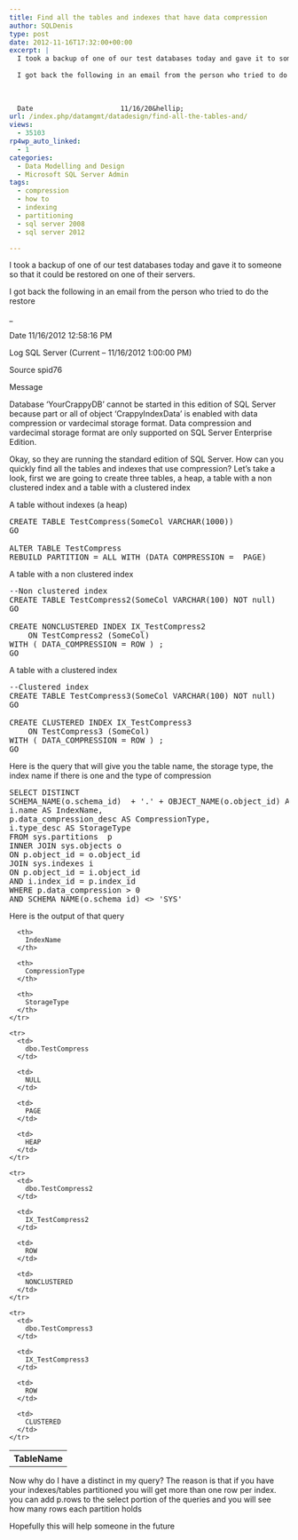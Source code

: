 ```yaml
---
title: Find all the tables and indexes that have data compression
author: SQLDenis
type: post
date: 2012-11-16T17:32:00+00:00
excerpt: |
  I took a backup of one of our test databases today and gave it to someone so that it could be restored on one of their servers.
  
  I got back the following in an email from the person who tried to do the restore
  
  
  
  Date                      11/16/20&hellip;
url: /index.php/datamgmt/datadesign/find-all-the-tables-and/
views:
  - 35103
rp4wp_auto_linked:
  - 1
categories:
  - Data Modelling and Design
  - Microsoft SQL Server Admin
tags:
  - compression
  - how to
  - indexing
  - partitioning
  - sql server 2008
  - sql server 2012

---
```

I took a backup of one of our test databases today and gave it to someone so that it could be restored on one of their servers.

I got back the following in an email from the person who tried to do the restore

_</p> 

Date 11/16/2012 12:58:16 PM
  
Log SQL Server (Current &#8211; 11/16/2012 1:00:00 PM)

Source spid76

Message
  
Database &#8216;YourCrappyDB&#8217; cannot be started in this edition of SQL Server because part or all of object &#8216;CrappyIndexData&#8217; is enabled with data compression or vardecimal storage format. Data compression and vardecimal storage format are only supported on SQL Server Enterprise Edition.</em>

Okay, so they are running the standard edition of SQL Server. How can you quickly find all the tables and indexes that use compression? Let&#8217;s take a look, first we are going to create three tables, a heap, a table with a non clustered index and a table with a clustered index

A table without indexes (a heap)

<pre>CREATE TABLE TestCompress(SomeCol VARCHAR(1000))
GO

ALTER TABLE TestCompress
REBUILD PARTITION = ALL WITH (DATA_COMPRESSION =  PAGE)</pre>

A table with a non clustered index

<pre>--Non clustered index
CREATE TABLE TestCompress2(SomeCol VARCHAR(100) NOT null)
GO

CREATE NONCLUSTERED INDEX IX_TestCompress2 
    ON TestCompress2 (SomeCol)
WITH ( DATA_COMPRESSION = ROW ) ; 
GO</pre>

A table with a clustered index

<pre>--Clustered index
CREATE TABLE TestCompress3(SomeCol VARCHAR(100) NOT null)
GO

CREATE CLUSTERED INDEX IX_TestCompress3 
    ON TestCompress3 (SomeCol)
WITH ( DATA_COMPRESSION = ROW ) ; 
GO</pre>

Here is the query that will give you the table name, the storage type, the index name if there is one and the type of compression

<pre>SELECT DISTINCT
SCHEMA_NAME(o.schema_id)  + '.' + OBJECT_NAME(o.object_id) AS TableName,
i.name AS IndexName,
p.data_compression_desc AS CompressionType,
i.type_desc AS StorageType
FROM sys.partitions  p 
INNER JOIN sys.objects o 
ON p.object_id = o.object_id 
JOIN sys.indexes i 
ON p.object_id = i.object_id
AND i.index_id = p.index_id
WHERE p.data_compression &gt; 0 
AND SCHEMA_NAME(o.schema_id) &lt;&gt; 'SYS' </pre>

Here is the output of that query

<div class="tables">
  <table>
    <tr>
      <th>
        TableName
      </th>
      
      <th>
        IndexName
      </th>
      
      <th>
        CompressionType
      </th>
      
      <th>
        StorageType
      </th>
    </tr>
    
    <tr>
      <td>
        dbo.TestCompress
      </td>
      
      <td>
        NULL
      </td>
      
      <td>
        PAGE
      </td>
      
      <td>
        HEAP
      </td>
    </tr>
    
    <tr>
      <td>
        dbo.TestCompress2
      </td>
      
      <td>
        IX_TestCompress2
      </td>
      
      <td>
        ROW
      </td>
      
      <td>
        NONCLUSTERED
      </td>
    </tr>
    
    <tr>
      <td>
        dbo.TestCompress3
      </td>
      
      <td>
        IX_TestCompress3
      </td>
      
      <td>
        ROW
      </td>
      
      <td>
        CLUSTERED
      </td>
    </tr>
  </table>
</div>

Now why do I have a distinct in my query? The reason is that if you have your indexes/tables partitioned you will get more than one row per index. you can add p.rows to the select portion of the queries and you will see how many rows each partition holds

Hopefully this will help someone in the future